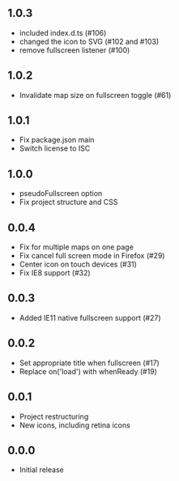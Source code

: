 ## 1.0.3

* included index.d.ts (#106)
* changed the icon to SVG (#102 and #103)
* remove fullscreen listener (#100)


## 1.0.2

* Invalidate map size on fullscreen toggle (#61)

## 1.0.1

* Fix package.json main
* Switch license to ISC

## 1.0.0

* pseudoFullscreen option
* Fix project structure and CSS

## 0.0.4

* Fix for multiple maps on one page
* Fix cancel full screen mode in Firefox (#29)
* Center icon on touch devices (#31)
* Fix IE8 support (#32)

## 0.0.3

* Added IE11 native fullscreen support (#27)

## 0.0.2

* Set appropriate title when fullscreen (#17)
* Replace on('load') with whenReady (#19)

## 0.0.1

* Project restructuring
* New icons, including retina icons

## 0.0.0

* Initial release
